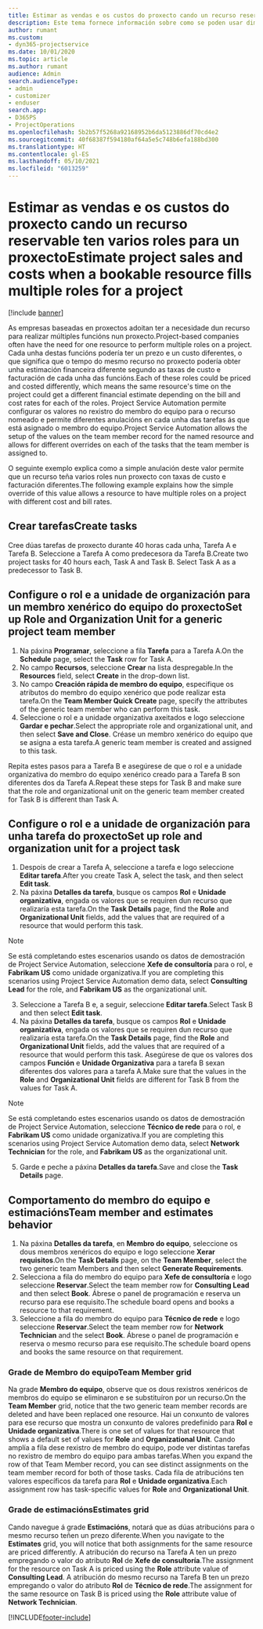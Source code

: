 ```yaml
---
title: Estimar as vendas e os custos do proxecto cando un recurso reservable ten varios roles para un proxecto
description: Este tema fornece información sobre como se poden usar dimensións de prezos para soportar prezos e custos dun recurso que cumpra múltiples funcións nun proxecto.
author: rumant
ms.custom:
- dyn365-projectservice
ms.date: 10/01/2020
ms.topic: article
ms.author: rumant
audience: Admin
search.audienceType:
- admin
- customizer
- enduser
search.app:
- D365PS
- ProjectOperations
ms.openlocfilehash: 5b2b57f5268a92168952b6da5123886df70cd4e2
ms.sourcegitcommit: 40f68387f594180af64a5e5c748b6efa188bd300
ms.translationtype: HT
ms.contentlocale: gl-ES
ms.lasthandoff: 05/10/2021
ms.locfileid: "6013259"
---
```

# <a name="estimate-project-sales-and-costs-when-a-bookable-resource-fills-multiple-roles-for-a-project"></a><span data-ttu-id="cabb5-103">Estimar as vendas e os custos do proxecto cando un recurso reservable ten varios roles para un proxecto</span><span class="sxs-lookup"><span data-stu-id="cabb5-103">Estimate project sales and costs when a bookable resource fills multiple roles for a project</span></span> 

[!include [banner](../includes/psa-now-project-operations.md)]

<span data-ttu-id="cabb5-104">As empresas baseadas en proxectos adoitan ter a necesidade dun recurso para realizar múltiples funcións nun proxecto.</span><span class="sxs-lookup"><span data-stu-id="cabb5-104">Project-based companies often have the need for one resource to perform multiple roles on a project.</span></span> <span data-ttu-id="cabb5-105">Cada unha destas funcións podería ter un prezo e un custo diferentes, o que significa que o tempo do mesmo recurso no proxecto podería obter unha estimación financeira diferente segundo as taxas de custo e facturación de cada unha das funcións.</span><span class="sxs-lookup"><span data-stu-id="cabb5-105">Each of these roles could be priced and costed differently, which means the same resource's time on the project could get a different financial estimate depending on the bill and cost rates for each of the roles.</span></span> <span data-ttu-id="cabb5-106">Project Service Automation permite configurar os valores no rexistro do membro do equipo para o recurso nomeado e permite diferentes anulacións en cada unha das tarefas ás que está asignado o membro do equipo.</span><span class="sxs-lookup"><span data-stu-id="cabb5-106">Project Service Automation allows the setup of the values on the team member record for the named resource and allows for different overrides on each of the tasks that the team member is assigned to.</span></span>

<span data-ttu-id="cabb5-107">O seguinte exemplo explica como a simple anulación deste valor permite que un recurso teña varios roles nun proxecto con taxas de custo e facturación diferentes.</span><span class="sxs-lookup"><span data-stu-id="cabb5-107">The following example  explains how the simple override of this value allows a resource to have multiple roles on a project with different cost and bill rates.</span></span>

## <a name="create-tasks"></a><span data-ttu-id="cabb5-108">Crear tarefas</span><span class="sxs-lookup"><span data-stu-id="cabb5-108">Create tasks</span></span>
<span data-ttu-id="cabb5-109">Cree dúas tarefas de proxecto durante 40 horas cada unha, Tarefa A e Tarefa B. Seleccione a Tarefa A como predecesora da Tarefa B.</span><span class="sxs-lookup"><span data-stu-id="cabb5-109">Create two project tasks for 40 hours each, Task A and Task B. Select Task A as a predecessor to Task B.</span></span>

## <a name="set-up-role-and-organization-unit-for-a-generic-project-team-member"></a><span data-ttu-id="cabb5-110">Configure o rol e a unidade de organización para un membro xenérico do equipo do proxecto</span><span class="sxs-lookup"><span data-stu-id="cabb5-110">Set up Role and Organization Unit for a generic project team member</span></span>

1. <span data-ttu-id="cabb5-111">Na páxina **Programar**, seleccione a fila **Tarefa** para a Tarefa A.</span><span class="sxs-lookup"><span data-stu-id="cabb5-111">On the **Schedule** page, select the **Task** row for Task A.</span></span> 
2. <span data-ttu-id="cabb5-112">No campo **Recursos**, seleccione **Crear** na lista despregable.</span><span class="sxs-lookup"><span data-stu-id="cabb5-112">In the **Resources** field, select **Create** in the drop-down list.</span></span>
3. <span data-ttu-id="cabb5-113">No campo **Creación rápida de membro do equipo**, especifique os atributos do membro do equipo xenérico que pode realizar esta tarefa.</span><span class="sxs-lookup"><span data-stu-id="cabb5-113">On the **Team Member Quick Create** page, specify the attributes of the generic team member who can perform this task.</span></span>
4. <span data-ttu-id="cabb5-114">Seleccione o rol e a unidade organizativa axeitados e logo seleccione **Gardar e pechar**.</span><span class="sxs-lookup"><span data-stu-id="cabb5-114">Select the appropriate role and organizational unit, and then select **Save and Close**.</span></span> <span data-ttu-id="cabb5-115">Créase un membro xenérico do equipo que se asigna a esta tarefa.</span><span class="sxs-lookup"><span data-stu-id="cabb5-115">A generic team member is created and assigned to this task.</span></span> 

<span data-ttu-id="cabb5-116">Repita estes pasos para a Tarefa B e asegúrese de que o rol e a unidade organizativa do membro do equipo xenérico creado para a Tarefa B son diferentes dos da Tarefa A.</span><span class="sxs-lookup"><span data-stu-id="cabb5-116">Repeat these steps for Task B and make sure that the role and organizational unit on the generic team member created for Task B is different than Task A.</span></span> 

## <a name="set-up-role-and-organization-unit-for-a-project-task"></a><span data-ttu-id="cabb5-117">Configure o rol e a unidade de organización para unha tarefa do proxecto</span><span class="sxs-lookup"><span data-stu-id="cabb5-117">Set up role and organization unit for a project task</span></span>

1. <span data-ttu-id="cabb5-118">Despois de crear a Tarefa A, seleccione a tarefa e logo seleccione **Editar tarefa**.</span><span class="sxs-lookup"><span data-stu-id="cabb5-118">After you create Task A, select the task, and then select **Edit task**.</span></span>
2. <span data-ttu-id="cabb5-119">Na páxina **Detalles da tarefa**, busque os campos **Rol** e **Unidade organizativa**, engada os valores que se requiren dun recurso que realizaría esta tarefa.</span><span class="sxs-lookup"><span data-stu-id="cabb5-119">On the **Task Details** page, find the **Role** and **Organizational Unit** fields, add the values that are required of a resource that would perform this task.</span></span> 

  > [!NOTE]
  > <span data-ttu-id="cabb5-120">Se está completando estes escenarios usando os datos de demostración de Project Service Automation, seleccione **Xefe de consultoría** para o rol, e **Fabrikam US** como unidade organizativa.</span><span class="sxs-lookup"><span data-stu-id="cabb5-120">If you are completing this scenarios using Project Service Automation demo data, select **Consulting Lead** for the role, and **Fabrikam US** as the organizational unit.</span></span>

3. <span data-ttu-id="cabb5-121">Seleccione a Tarefa B e, a seguir, seleccione **Editar tarefa**.</span><span class="sxs-lookup"><span data-stu-id="cabb5-121">Select Task B and then select **Edit task**.</span></span>
4. <span data-ttu-id="cabb5-122">Na páxina **Detalles da tarefa**, busque os campos **Rol** e **Unidade organizativa**, engada os valores que se requiren dun recurso que realizaría esta tarefa.</span><span class="sxs-lookup"><span data-stu-id="cabb5-122">On the **Task Details** page, find the **Role** and **Organizational Unit** fields, add the values that are required of a resource that would perform this task.</span></span> <span data-ttu-id="cabb5-123">Asegúrese de que os valores dos campos **Función** e **Unidade Organizativa** para a tarefa B sexan diferentes dos valores para a tarefa A.</span><span class="sxs-lookup"><span data-stu-id="cabb5-123">Make sure that the values in the **Role** and **Organizational Unit** fields are different for Task B from the values for Task A.</span></span> 

  > [!NOTE]
  > <span data-ttu-id="cabb5-124">Se está completando estes escenarios usando os datos de demostración de Project Service Automation, seleccione **Técnico de rede** para o rol, e **Fabrikam US** como unidade organizativa.</span><span class="sxs-lookup"><span data-stu-id="cabb5-124">If you are completing this scenarios using Project Service Automation demo data, select **Network Technician** for the role, and **Fabrikam US** as the organizational unit.</span></span>

5. <span data-ttu-id="cabb5-125">Garde e peche a páxina **Detalles da tarefa**.</span><span class="sxs-lookup"><span data-stu-id="cabb5-125">Save and close the **Task Details** page.</span></span> 

## <a name="team-member-and-estimates-behavior"></a><span data-ttu-id="cabb5-126">Comportamento do membro do equipo e estimacións</span><span class="sxs-lookup"><span data-stu-id="cabb5-126">Team member and estimates behavior</span></span> 

1. <span data-ttu-id="cabb5-127">Na páxina **Detalles da tarefa**, en **Membro do equipo**, seleccione os dous membros xenéricos do equipo e logo seleccione **Xerar requisitos**.</span><span class="sxs-lookup"><span data-stu-id="cabb5-127">On the **Task Details** page, on the **Team Member**, select the two generic team Members and then select **Generate Requirements**.</span></span> 
2. <span data-ttu-id="cabb5-128">Selecciona a fila do membro do equipo para **Xefe de consultoría** e logo seleccione **Reservar**.</span><span class="sxs-lookup"><span data-stu-id="cabb5-128">Select the team member row for **Consulting Lead** and then select **Book**.</span></span> <span data-ttu-id="cabb5-129">Ábrese o panel de programación e reserva un recurso para ese requisito.</span><span class="sxs-lookup"><span data-stu-id="cabb5-129">The schedule board opens and books a resource to that requirement.</span></span>
3. <span data-ttu-id="cabb5-130">Seleccione a fila do membro do equipo para **Técnico de rede** e logo seleccione **Reservar**.</span><span class="sxs-lookup"><span data-stu-id="cabb5-130">Select the team member row for **Network Technician** and the select **Book**.</span></span> <span data-ttu-id="cabb5-131">Ábrese o panel de programación e reserva o mesmo recurso para ese requisito.</span><span class="sxs-lookup"><span data-stu-id="cabb5-131">The schedule board opens and books the same resource on that requirement.</span></span>

### <a name="team-member-grid"></a><span data-ttu-id="cabb5-132">Grade de Membro do equipo</span><span class="sxs-lookup"><span data-stu-id="cabb5-132">Team Member grid</span></span> 
<span data-ttu-id="cabb5-133">Na grade **Membro do equipo**, observe que os dous rexistros xenéricos de membros do equipo se eliminaron e se substituíron por un recurso.</span><span class="sxs-lookup"><span data-stu-id="cabb5-133">On the **Team Member** grid, notice that the two generic team member records are deleted and have been replaced one resource.</span></span> <span data-ttu-id="cabb5-134">Hai un conxunto de valores para ese recurso que mostra un conxunto de valores predefinido para **Rol** e **Unidade organizativa**.</span><span class="sxs-lookup"><span data-stu-id="cabb5-134">There is one set of values for that resource that shows a default set of values for **Role** and **Organizational Unit**.</span></span>
<span data-ttu-id="cabb5-135">Cando amplía a fila dese rexistro de membro do equipo, pode ver distintas tarefas no rexistro de membro do equipo para ambas tarefas.</span><span class="sxs-lookup"><span data-stu-id="cabb5-135">When you expand the row of that Team Member record, you can see distinct assignments on the team member record for both of those tasks.</span></span> <span data-ttu-id="cabb5-136">Cada fila de atribucións ten valores específicos da tarefa para **Rol** e **Unidade organizativa**.</span><span class="sxs-lookup"><span data-stu-id="cabb5-136">Each assignment row has task-specific values for **Role** and **Organizational Unit**.</span></span> 

### <a name="estimates-grid"></a><span data-ttu-id="cabb5-137">Grade de estimacións</span><span class="sxs-lookup"><span data-stu-id="cabb5-137">Estimates grid</span></span> 
<span data-ttu-id="cabb5-138">Cando navegue á grade **Estimacións**, notará que as dúas atribucións para o mesmo recurso teñen un prezo diferente.</span><span class="sxs-lookup"><span data-stu-id="cabb5-138">When you navigate to the **Estimates** grid, you will notice that both assignments for the same resource are priced differently.</span></span>
<span data-ttu-id="cabb5-139">A atribución do recurso na Tarefa A ten un prezo empregando o valor do atributo **Rol** de **Xefe de consultoría**.</span><span class="sxs-lookup"><span data-stu-id="cabb5-139">The assignment for the resource on Task A is priced using the **Role** attribute value of **Consulting Lead**.</span></span> <span data-ttu-id="cabb5-140">A atribución do mesmo recurso na Tarefa B ten un prezo empregando o valor do atributo **Rol** de **Técnico de rede**.</span><span class="sxs-lookup"><span data-stu-id="cabb5-140">The assignment for the same resource on Task B is priced using the **Role** attribute value of **Network Technician**.</span></span>



[!INCLUDE[footer-include](../includes/footer-banner.md)]